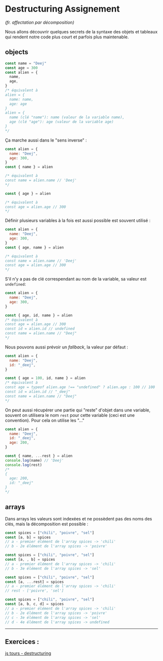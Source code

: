 # Destructuring Assignement

_(fr. affectation par décomposition)_

Nous allons découvrir quelques secrets de la syntaxe des objets et tableaux qui rendent notre code plus court et parfois plus maintenable.

## objects

```javascript
const name = "Deej"
const age = 300
const alien = {
  name,
  age,
}
/* équivalent à
alien = {
  name: name,
  age: age
}
alien = {
  name (clé "name"): name (valeur de la variable name),
  age (clé "age"): age (valeur de la variable age)
}
*/
```

Ça marche aussi dans le "sens inverse" :

```javascript
const alien = {
  name: "Deej",
  age: 300,
}
const { name } = alien

/* équivalent à
const name = alien.name // 'Deej'
*/

const { age } = alien

/* équivalent à
const age = alien.age // 300
*/
```

Définir plusieurs variables à la fois est aussi possible est souvent utilisé :

```javascript
const alien = {
  name: "Deej",
  age: 300,
}
const { age, name } = alien

/* équivalent à
const name = alien.name // 'Deej'
const age = alien.age // 300
*/
```

S'il n'y a pas de clé correspendant au nom de la variable, sa valeur est `undefined`:

```javascript
const alien = {
  name: "Deej",
  age: 300,
}

const { age, id, name } = alien
/* équivalent à
const age = alien.age // 300
const id = alien.id // undefined
const name = alien.name // "Deej"
*/
```

Nous pouvons aussi prévoir un _fallback_, la valeur par défaut :

```javascript
const alien = {
  name: "Deej",
  id: "_deej",
}

const { age = 100, id, name } = alien
/* équivalent à
const age = typeof alien.age !== "undefined" ? alien.age : 100 // 100
const id = alien.id // "_deej"
const name = alien.name // "Deej"
*/
```

On peut aussi récupérer une partie qui "reste" d'objet dans une variable, souvent on utilisera le nom `rest` pour cette variable (ceci est une convention). Pour cela on utilise les "..."

```javascript
const alien = {
  name: "Deej",
  id: "_deej",
  age: 200,
}

const { name, ...rest } = alien
console.log(name) // 'Deej'
console.log(rest)
/*
{
  age: 200,
  id: "_deej"
}
*/
```

## arrays

Dans arrays les valeurs sont indexées et ne possèdent pas des noms des clés, mais la décomposition est possible :

```javascript
const spices = ["chili", "poivre", "sel"]
const [a, b] = spices
// a - premier élément de l'array spices -> 'chili'
// b - 2e élément de l'array spices -> 'poivre'
```

```javascript
const spices = ["chili", "poivre", "sel"]
const [a, , b] = spices
// a - premier élément de l'array spices -> 'chili'
// b - 3e élément de l'array spices -> 'sel'
```

```javascript
const spices = ["chili", "poivre", "sel"]
const [a, ...rest] = spices
// a - premier élément de l'array spices -> 'chili'
// rest - ['poivre', 'sel']
```

```javascript
const spices = ["chili", "poivre", "sel"]
const [a, b, c, d] = spices
// a - premier élément de l'array spices -> 'chili'
// b - 2e élément de l'array spices -> 'poivre'
// c - 3e élément de l'array spices -> 'sel'
// d - 4e élément de l'array spices -> undefined
```

---

## Exercices :

[js tours - destructuring](https://jstours-destructure.netlify.app/)
